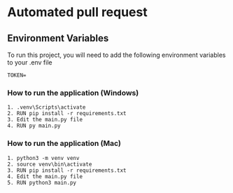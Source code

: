 # Automated pull request

## Environment Variables

To run this project, you will need to add the following environment variables to your .env file

```
TOKEN=
```
### How to run the application (Windows)
``` 
1. .venv\Scripts\activate
2. RUN pip install -r requirements.txt
3. Edit the main.py file
4. RUN py main.py
```

### How to run the application (Mac)
```
1. python3 -m venv venv
2. source venv\bin\activate
3. RUN pip install -r requirements.txt
4. Edit the main.py file
5. RUN python3 main.py
```

